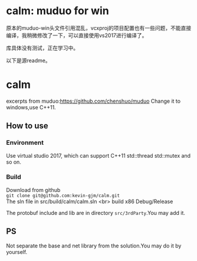 # calm: muduo for win

原本的muduo-win头文件引用混乱，vcxproj的项目配置也有一些问题，不能直接编译，我稍微修改了一下，可以直接使用vs2017进行编译了。

库具体没有测试，正在学习中。

以下是源readme。

# calm

excerpts from muduo:https://github.com/chenshuo/muduo
Change it to windows,use C++11.
## How to use
### Environment
Use virtual studio 2017, which can support C++11 std::thread std::mutex and so on.
### Build
Download from github<br/>
`git clone git@github.com:kevin-gjm/calm.git`<br/>
The sln file in src/build/calm/calm.sln <br\>
build x86 Debug/Release<br/>

The protobuf include and lib are in directory  `src/3rdParty`.You may add it.

## PS
Not separate the base and net library from the solution.You may do it by yourself.
